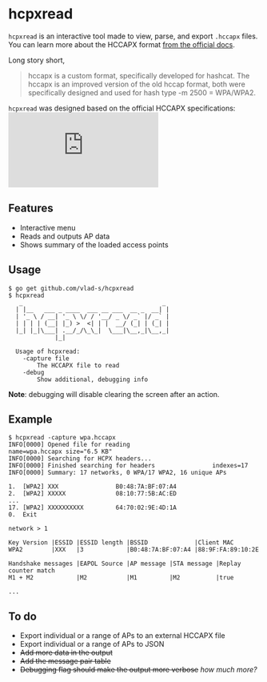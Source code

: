 # hcpxread

`hcpxread` is an interactive tool made to view, parse, and export `.hccapx` files.
You can learn more about the HCCAPX format [from the official docs](https://hashcat.net/wiki/doku.php?id=hccapx).

Long story short,
>hccapx is a custom format, specifically developed for hashcat.
>The hccapx is an improved version of the old hccap format, both were specifically designed and used for hash type -m 2500 = WPA/WPA2.

`hcpxread` was designed based on the official HCCAPX specifications:
![HCCAPX specifications](https://hashcat.net/wiki/lib/exe/fetch.php?cache=&media=hccapx_specs.jpg)

## Features
* Interactive menu
* Reads and outputs AP data
* Shows summary of the loaded access points

## Usage 
```
$ go get github.com/vlad-s/hcpxread
$ hcpxread
   _                                       _
  | |__   ___ _ ____  ___ __ ___  __ _  __| |
  | '_ \ / __| '_ \ \/ / '__/ _ \/ _` |/ _` |
  | | | | (__| |_) >  <| | |  __/ (_| | (_| |
  |_| |_|\___| .__/_/\_\_|  \___|\__,_|\__,_|
             |_|
  
  Usage of hcpxread:
    -capture file
      	The HCCAPX file to read
    -debug
      	Show additional, debugging info
```
**Note**: debugging will disable clearing the screen after an action.

## Example
```
$ hcpxread -capture wpa.hccapx
INFO[0000] Opened file for reading                       name=wpa.hccapx size="6.5 KB"
INFO[0000] Searching for HCPX headers...
INFO[0000] Finished searching for headers                indexes=17
INFO[0000] Summary: 17 networks, 0 WPA/17 WPA2, 16 unique APs

1.  [WPA2] XXX                B0:48:7A:BF:07:A4
2.  [WPA2] XXXXX              08:10:77:5B:AC:ED
...
17. [WPA2] XXXXXXXXXX         64:70:02:9E:4D:1A
0.  Exit

network > 1

Key Version |ESSID |ESSID length |BSSID             |Client MAC
WPA2        |XXX   |3            |B0:48:7A:BF:07:A4 |88:9F:FA:89:10:2E

Handshake messages |EAPOL Source |AP message |STA message |Replay counter match
M1 + M2            |M2           |M1         |M2          |true

...
```

## To do
* Export individual or a range of APs to an external HCCAPX file
* Export individual or a range of APs to JSON
* ~~Add more data in the output~~
* ~~Add the message pair table~~
* ~~Debugging flag should make the output more verbose~~ _how much more?_